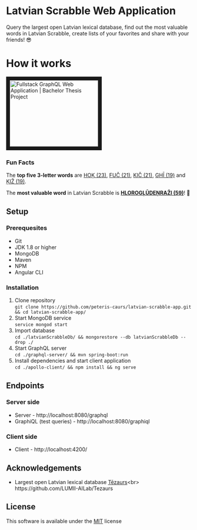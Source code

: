 # Latvian Scrabble Web Application
Query the largest open Latvian lexical database, 
find out the most valuable words in Latvian Scrabble, 
create lists of your favorites and share with your friends!  😎 <br>

# How it works
<a href="http://www.youtube.com/watch?feature=player_embedded&v=lbRuM3H_qoU" target="_blank">
<img src="http://img.youtube.com/vi/lbRuM3H_qoU/0.jpg" alt="Fullstack GraphQL Web Application | Bachelor Thesis Project" width="240" height="180" border="10" />
</a>

### Fun Facts
The **top five 3-letter words** are [HOĶ (23)](http://www.tezaurs.lv/#/sv/hoķ "http://www.tezaurs.lv/#/sv/hoķ"), [FUČ (21)](http://www.tezaurs.lv/#/sv/fuč "http://www.tezaurs.lv/#/sv/fuč"), [KIČ (21)](http://www.tezaurs.lv/#/sv/kič "http://www.tezaurs.lv/#/sv/kič"), [GHĪ (19)](http://www.tezaurs.lv/#/sv/ghī "http://www.tezaurs.lv/#/sv/ghī") and [ĶIŽ (19)](http://www.tezaurs.lv/#/sv/ķiž "http://www.tezaurs.lv/#/sv/kiž"). <br>

The **most valuable word** in Latvian Scrabble is [**HLOROGĻŪDEŅRAŽI (59)**](http://www.tezaurs.lv/#/sv/hlorogļūdeņraži "http://www.tezaurs.lv/#/sv/hlorogļūdeņraži")! 💪

## Setup
### Prerequesites
* Git
* JDK 1.8 or higher
* MongoDB
* Maven
* NPM
* Angular CLI

### Installation
1. Clone repository <br>
`git clone https://github.com/peteris-caurs/latvian-scrabble-app.git && cd latvian-scrabble-app/`
2. Start MongoDB service <br>
`service mongod start`
3. Import database <br>
`cd ./latvianScrabbleDb/ && mongorestore --db latvianScrabbleDb --drop ./`
4. Start GraphQL server <br>
`cd ./graphql-server/ && mvn spring-boot:run`
5. Install dependencies and start client application <br>
`cd ./apollo-client/ && npm install && ng serve`

## Endpoints
### Server side
* Server - http://localhost:8080/graphql <br>
* GraphiQL (test queries) - http://localhost:8080/graphiql <br>

### Client side
* Client - http://localhost:4200/ <br>

## Acknowledgements
* Largest open Latvian lexical database 
[Tēzaurs](http://www.tezaurs.lv/ "http://www.tezaurs.lv/")<br>
https://github.com/LUMII-AILab/Tezaurs

## License
This software is available under the [MIT](./LICENSE) license
